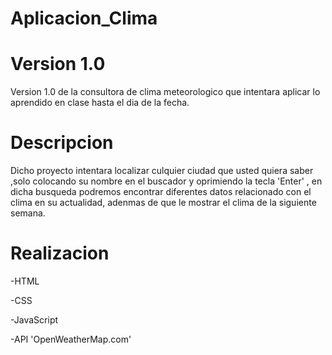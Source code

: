 # Aplicacion_Clima

# Version 1.0
Version 1.0 de la consultora de clima meteorologico que intentara aplicar lo aprendido en clase hasta el dia de la fecha.

# Descripcion
Dicho proyecto intentara localizar culquier ciudad  que usted quiera saber ,solo colocando su nombre en el buscador y oprimiendo la tecla 'Enter' , en dicha busqueda podremos encontrar diferentes datos relacionado con el clima en su actualidad, adenmas de que le mostrar el clima de la siguiente semana. 

# Realizacion

-HTML

-CSS

-JavaScript

-API 'OpenWeatherMap.com'



